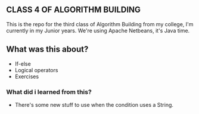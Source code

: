 ## CLASS 4 OF ALGORITHM BUILDING

This is the repo for the third class of Algorithm Building from my college, I'm currently in my Junior years. We're using Apache Netbeans, it's Java time.

## What was this about?
- If-else
- Logical operators
- Exercises

### What did i learned from this?

- There's some new stuff to use when the condition uses a String.